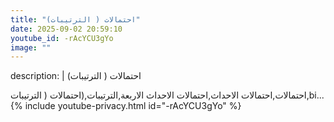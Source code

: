 ```yaml
---
title: "(احتمالات ( الترتيبات"
date: 2025-09-02 20:59:10 
youtube_id: -rAcYCU3gYo
image: ""
---
```

description: |
  (احتمالات ( الترتيبات
  
  
  احتمالات,احتمالات الاحداث,احتمالات الاحداث الاربعة,الترتيبات,(احتمالات ( الترتيبات,bi...
{% include youtube-privacy.html id="-rAcYCU3gYo" %}
